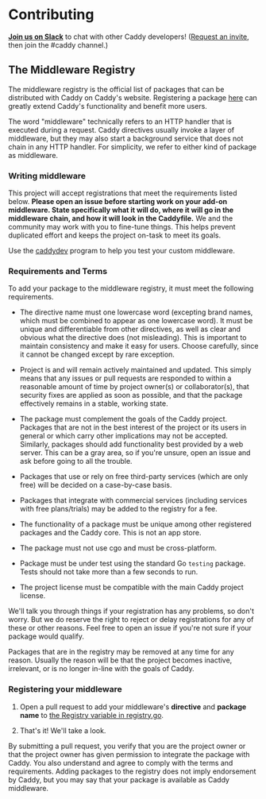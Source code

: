Contributing 
=============

**[Join us on Slack](https://gophers.slack.com/messages/caddy/)** to chat with other Caddy developers! ([Request an invite](http://bit.ly/go-slack-signup), then join the #caddy channel.)


## The Middleware Registry

The middleware registry is the official list of packages that can be distributed with Caddy on Caddy's website. Registering a package [here](https://github.com/caddyserver/buildsrv/blob/master/features/registry.go) can greatly extend Caddy's functionality and benefit more users.

The word "middleware" technically refers to an HTTP handler that is executed during a request. Caddy directives usually invoke a layer of middleware, but they may also start a background service that does not chain in any HTTP handler. For simplicity, we refer to either kind of package as middleware.


### Writing middleware

This project will accept registrations that meet the requirements listed below. **Please open an issue before starting work on your add-on middleware. State specifically what it will do, where it will go in the middleware chain, and how it will look in the Caddyfile.** We and the community may work with you to fine-tune things. This helps prevent duplicated effort and keeps the project on-task to meet its goals.

Use the [caddydev](https://github.com/caddyserver/caddydev) program to help you test your custom middleware.


### Requirements and Terms

To add your package to the middleware registry, it must meet the following requirements.


- The directive name must one lowercase word (excepting brand names, which must be combined to appear as one lowercase word). It must be unique and differentiable from other directives, as well as clear and obvious what the directive does (not misleading). This is important to maintain consistency and make it easy for users. Choose carefully, since it cannot be changed except by rare exception.

- Project is and will remain actively maintained and updated. This simply means that any issues or pull requests are responded to within a reasonable amount of time by project owner(s) or collaborator(s), that security fixes are applied as soon as possible, and that the package effectively remains in a stable, working state.

- The package must complement the goals of the Caddy project. Packages that are not in the best interest of the project or its users in general or which carry other implications may not be accepted. Similarly, packages should add functionality best provided by a web server. This can be a gray area, so if you're unsure, open an issue and ask before going to all the trouble.

- Packages that use or rely on free third-party services (which are only free) will be decided on a case-by-case basis.

- Packages that integrate with commercial services (including services with free plans/trials) may be added to the registry for a fee.

- The functionality of a package must be unique among other registered packages and the Caddy core. This is not an app store.

- The package must not use cgo and must be cross-platform.

- Package must be under test using the standard Go `testing` package. Tests should not take more than a few seconds to run.

- The project license must be compatible with the main Caddy project license.


We'll talk you through things if your registration has any problems, so don't worry. But we do reserve the right to reject or delay registrations for any of these or other reasons. Feel free to open an issue if you're not sure if your package would qualify.

Packages that are in the registry may be removed at any time for any reason. Usually the reason will be that the project becomes inactive, irrelevant, or is no longer in-line with the goals of Caddy.


### Registering your middleware

1. Open a pull request to add your middleware's **directive** and **package name** to [the Registry variable in registry.go](https://github.com/caddyserver/buildsrv/blob/master/features/registry.go).

2. That's it! We'll take a look.

By submitting a pull request, you verify that you are the project owner or that the project owner has given permission to integrate the package with Caddy. You also understand and agree to comply with the terms and requirements. Adding packages to the registry does not imply endorsement by Caddy, but you may say that your package is available as Caddy middleware.
